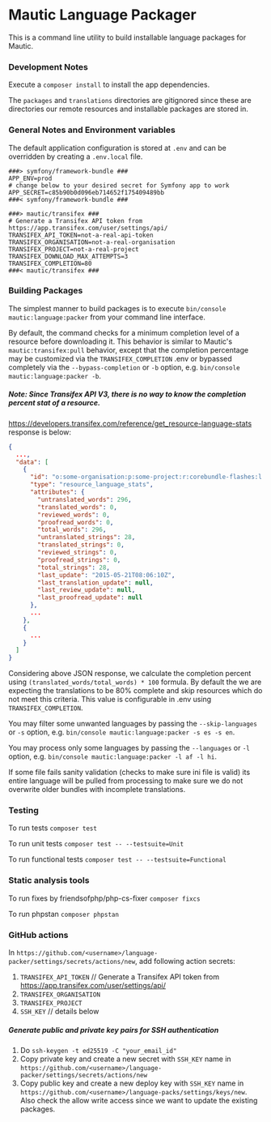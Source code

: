 Mautic Language Packager
====================

This is a command line utility to build installable language packages for Mautic.

### Development Notes

Execute a `composer install` to install the app dependencies.

The `packages` and `translations` directories are gitignored since these are directories our remote resources and installable packages are stored in.

### General Notes and Environment variables

The default application configuration is stored at `.env` and can be overridden by creating a `.env.local` file.

```dotenv
###> symfony/framework-bundle ###
APP_ENV=prod
# change below to your desired secret for Symfony app to work
APP_SECRET=c85b90b0d096eb714652f175409489bb
###< symfony/framework-bundle ###
```

```dotenv
###> mautic/transifex ### 
# Generate a Transifex API token from https://app.transifex.com/user/settings/api/
TRANSIFEX_API_TOKEN=not-a-real-api-token
TRANSIFEX_ORGANISATION=not-a-real-organisation
TRANSIFEX_PROJECT=not-a-real-project
TRANSIFEX_DOWNLOAD_MAX_ATTEMPTS=3
TRANSIFEX_COMPLETION=80
###< mautic/transifex ###
```

### Building Packages

The simplest manner to build packages is to execute `bin/console mautic:language:packer` from your command line interface.

By default, the command checks for a minimum completion level of a resource before downloading it. This behavior is similar to Mautic's `mautic:transifex:pull` behavior, except that the completion percentage may be customized via the `TRANSIFEX_COMPLETION` .env or bypassed completely via the `--bypass-completion` or `-b` option, e.g. `bin/console mautic:language:packer -b`.

##### Note: Since Transifex API V3, there is no way to know the completion percent stat of a resource.

https://developers.transifex.com/reference/get_resource-language-stats response is below:

```json
{
  ...,
  "data": [
    {
      "id": "o:some-organisation:p:some-project:r:corebundle-flashes:l:af",
      "type": "resource_language_stats",
      "attributes": {
        "untranslated_words": 296,
        "translated_words": 0,
        "reviewed_words": 0,
        "proofread_words": 0,
        "total_words": 296,
        "untranslated_strings": 28,
        "translated_strings": 0,
        "reviewed_strings": 0,
        "proofread_strings": 0,
        "total_strings": 28,
        "last_update": "2015-05-21T08:06:10Z",
        "last_translation_update": null,
        "last_review_update": null,
        "last_proofread_update": null
      },
      ...
    },
    {
      ...
    }
  ]
}
```
Considering above JSON response, we calculate the completion percent using `(translated_words/total_words) * 100` formula. By default the we are expecting the translations to be 80% complete and skip resources which do not meet this criteria. This value is configurable in .env using `TRANSIFEX_COMPLETION`.


You may filter some unwanted languages by passing the `--skip-languages` or `-s` option, e.g. `bin/console mautic:language:packer -s es -s en`.

You may process only some languages by passing the `--languages` or `-l` option, e.g. `bin/console mautic:language:packer -l af -l hi`.

If some file fails sanity validation (checks to make sure ini file is valid) its entire language will be pulled from processing to make sure we do not overwrite older bundles with incomplete translations.

### Testing

To run tests `composer test`

To run unit tests `composer test -- --testsuite=Unit`

To run functional tests `composer test -- --testsuite=Functional`

### Static analysis tools

To run fixes by friendsofphp/php-cs-fixer `composer fixcs`

To run phpstan `composer phpstan`

### GitHub actions

In `https://github.com/<username>/language-packer/settings/secrets/actions/new`, add following action secrets:
1. `TRANSIFEX_API_TOKEN` // Generate a Transifex API token from https://app.transifex.com/user/settings/api/
2. `TRANSIFEX_ORGANISATION`
3. `TRANSIFEX_PROJECT`
4. `SSH_KEY` // details below

##### Generate public and private key pairs for SSH authentication

1. Do `ssh-keygen -t ed25519 -C "your_email_id"`
2. Copy private key and create a new secret with `SSH_KEY` name in `https://github.com/<username>/language-packer/settings/secrets/actions/new`
3. Copy public key and create a new deploy key with `SSH_KEY` name in `https://github.com/<username>/language-packs/settings/keys/new`. Also check the allow write access since we want to update the existing packages.
